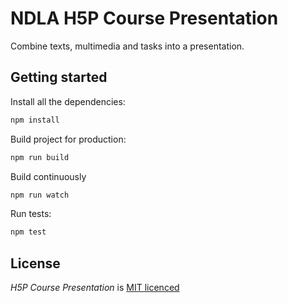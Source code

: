 NDLA H5P Course Presentation
==========

Combine texts, multimedia and tasks into a presentation.


## Getting started

Install all the dependencies:

```bash
npm install
```

Build project for production:

```bash
npm run build
```

Build continuously

```bash
npm run watch
```

Run tests:

```bash
npm test
```

## License

*H5P Course Presentation* is [MIT licenced](LICENCE.md)
